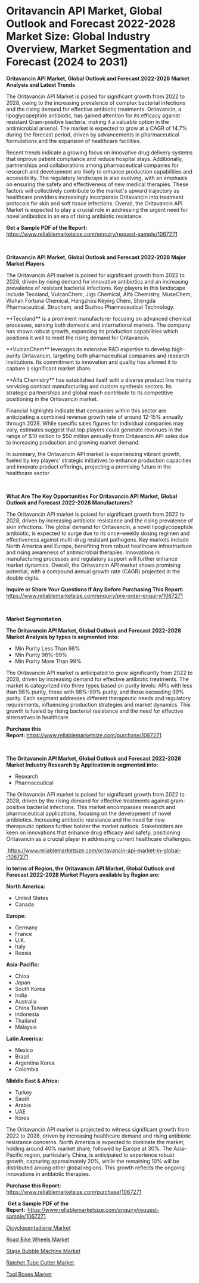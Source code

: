 <p><h1>Oritavancin API Market, Global Outlook and Forecast 2022-2028 Market Size: Global Industry Overview, Market Segmentation and Forecast (2024 to 2031)</h1></p><p><strong>Oritavancin API Market, Global Outlook and Forecast 2022-2028 Market Analysis and Latest Trends</strong></p>
<p><p>The Oritavancin API Market is poised for significant growth from 2022 to 2028, owing to the increasing prevalence of complex bacterial infections and the rising demand for effective antibiotic treatments. Oritavancin, a lipoglycopeptide antibiotic, has gained attention for its efficacy against resistant Gram-positive bacteria, making it a valuable option in the antimicrobial arsenal. The market is expected to grow at a CAGR of 14.7% during the forecast period, driven by advancements in pharmaceutical formulations and the expansion of healthcare facilities.</p><p>Recent trends indicate a growing focus on innovative drug delivery systems that improve patient compliance and reduce hospital stays. Additionally, partnerships and collaborations among pharmaceutical companies for research and development are likely to enhance production capabilities and accessibility. The regulatory landscape is also evolving, with an emphasis on ensuring the safety and effectiveness of new medical therapies. These factors will collectively contribute to the market's upward trajectory as healthcare providers increasingly incorporate Oritavancin into treatment protocols for skin and soft tissue infections. Overall, the Oritavancin API Market is expected to play a crucial role in addressing the urgent need for novel antibiotics in an era of rising antibiotic resistance.</p></p>
<p><strong>Get a Sample PDF of the Report:&nbsp;</strong> <a href="https://www.reliablemarketsize.com/enquiry/request-sample/1067271">https://www.reliablemarketsize.com/enquiry/request-sample/1067271</a></p>
<p>&nbsp;</p>
<p><strong>Oritavancin API Market, Global Outlook and Forecast 2022-2028 Major Market Players</strong></p>
<p><p>The Oritavancin API market is poised for significant growth from 2022 to 2028, driven by rising demand for innovative antibiotics and an increasing prevalence of resistant bacterial infections. Key players in this landscape include Tecoland, VulcanChem, Jigs Chemical, Alfa Chemistry, MuseChem, Wuhan Fortuna Chemical, Hangzhou Keying Chem, Shengda Pharmaceutical, Struchem, and Suzhou Pharmaceutical Technology.</p><p>**Tecoland** is a prominent manufacturer focusing on advanced chemical processes, serving both domestic and international markets. The company has shown robust growth, expanding its production capabilities which positions it well to meet the rising demand for Oritavancin.</p><p>**VulcanChem** leverages its extensive R&D expertise to develop high-purity Oritavancin, targeting both pharmaceutical companies and research institutions. Its commitment to innovation and quality has allowed it to capture a significant market share.</p><p>**Alfa Chemistry** has established itself with a diverse product line mainly servicing contract manufacturing and custom synthesis sectors. Its strategic partnerships and global reach contribute to its competitive positioning in the Oritavancin market.</p><p>Financial highlights indicate that companies within this sector are anticipating a combined revenue growth rate of around 12-15% annually through 2028. While specific sales figures for individual companies may vary, estimates suggest that top players could generate revenues in the range of $10 million to $50 million annually from Oritavancin API sales due to increasing production and growing market demand.</p><p>In summary, the Oritavancin API market is experiencing vibrant growth, fueled by key players' strategic initiatives to enhance production capacities and innovate product offerings, projecting a promising future in the healthcare sector.</p></p>
<p>&nbsp;</p>
<p><strong>What Are The Key Opportunities For Oritavancin API Market, Global Outlook and Forecast 2022-2028 Manufacturers?</strong></p>
<p><p>The Oritavancin API market is poised for significant growth from 2022 to 2028, driven by increasing antibiotic resistance and the rising prevalence of skin infections. The global demand for Oritavancin, a novel lipoglycopeptide antibiotic, is expected to surge due to its once-weekly dosing regimen and effectiveness against multi-drug resistant pathogens. Key markets include North America and Europe, benefiting from robust healthcare infrastructure and rising awareness of antimicrobial therapies. Innovations in manufacturing processes and regulatory support will further enhance market dynamics. Overall, the Oritavancin API market shows promising potential, with a compound annual growth rate (CAGR) projected in the double digits.</p></p>
<p><strong>Inquire or Share Your Questions If Any Before Purchasing This Report:</strong> <a href="https://www.reliablemarketsize.com/enquiry/pre-order-enquiry/1067271">https://www.reliablemarketsize.com/enquiry/pre-order-enquiry/1067271</a></p>
<p>&nbsp;</p>
<p><strong>Market Segmentation</strong></p>
<p><strong>The Oritavancin API Market, Global Outlook and Forecast 2022-2028 Market Analysis by types is segmented into:</strong></p>
<p><ul><li>Min Purity Less Than 98%</li><li>Min Purity 98%-99%</li><li>Min Purity More Than 99%</li></ul></p>
<p><p>The Oritavancin API market is anticipated to grow significantly from 2022 to 2028, driven by increasing demand for effective antibiotic treatments. The market is categorized into three types based on purity levels: APIs with less than 98% purity, those with 98%-99% purity, and those exceeding 99% purity. Each segment addresses different therapeutic needs and regulatory requirements, influencing production strategies and market dynamics. This growth is fueled by rising bacterial resistance and the need for effective alternatives in healthcare.</p></p>
<p><strong>Purchase this Report:&nbsp;</strong><a href="https://www.reliablemarketsize.com/purchase/1067271">https://www.reliablemarketsize.com/purchase/1067271</a></p>
<p>&nbsp;</p>
<p><strong>The Oritavancin API Market, Global Outlook and Forecast 2022-2028 Market Industry Research by Application is segmented into:</strong></p>
<p><ul><li>Research</li><li>Pharmaceutical</li></ul></p>
<p><p>The Oritavancin API market is poised for significant growth from 2022 to 2028, driven by the rising demand for effective treatments against gram-positive bacterial infections. This market encompasses research and pharmaceutical applications, focusing on the development of novel antibiotics. Increasing antibiotic resistance and the need for new therapeutic options further bolster the market outlook. Stakeholders are keen on innovations that enhance drug efficacy and safety, positioning Oritavancin as a crucial player in addressing current healthcare challenges.</p></p>
<p><a href="https://www.reliablemarketsize.com/oritavancin-api-market-in-global-r1067271">&nbsp;https://www.reliablemarketsize.com/oritavancin-api-market-in-global-r1067271</a></p>
<p><strong>In terms of Region, the Oritavancin API Market, Global Outlook and Forecast 2022-2028 Market Players available by Region are:</strong></p>
<p>
    <p> <strong> North America: </strong>
        <ul>
            <li>United States</li>
            <li>Canada</li>
        </ul>
        </p> 
    <p> <strong> Europe: </strong>
        <ul>
            <li>Germany</li>
            <li>France</li>
            <li>U.K.</li>
            <li>Italy</li>
            <li>Russia</li>
        </ul>
        </p> 
    <p> <strong> Asia-Pacific: </strong>
        <ul>
            <li>China</li>
            <li>Japan</li>
            <li>South Korea</li>
            <li>India</li>
            <li>Australia</li>
            <li>China Taiwan</li>
            <li>Indonesia</li>
            <li>Thailand</li>
            <li>Malaysia</li>
        </ul>
        </p> 
    <p> <strong> Latin America: </strong>
        <ul>
            <li>Mexico</li>
            <li>Brazil</li>
            <li>Argentina Korea</li>
            <li>Colombia</li>
        </ul>
        </p> 
    <p> <strong> Middle East & Africa: </strong>
        <ul>
            <li>Turkey</li>
            <li>Saudi</li>
            <li>Arabia</li>
            <li>UAE</li>
            <li>Korea</li>
        </ul>
    </p>
    </p>
<p><p>The Oritavancin API market is projected to witness significant growth from 2022 to 2028, driven by increasing healthcare demand and rising antibiotic resistance concerns. North America is expected to dominate the market, holding around 40% market share, followed by Europe at 30%. The Asia-Pacific region, particularly China, is anticipated to experience robust growth, capturing approximately 20%, while the remaining 10% will be distributed among other global regions. This growth reflects the ongoing innovations in antibiotic therapies.</p></p>
<p><strong>Purchase this Report: </strong><a href="https://www.reliablemarketsize.com/purchase/1067271">https://www.reliablemarketsize.com/purchase/1067271</a></p>
<p>&nbsp;<strong>Get a Sample PDF of the Report:&nbsp;&nbsp;</strong><a href="https://www.reliablemarketsize.com/enquiry/request-sample/1067271">https://www.reliablemarketsize.com/enquiry/request-sample/1067271</a></p>
<p><strong></strong></p>
<p><p><a href="https://issuu.com/reportprime-2/docs/dicyclopentadiene-market-size-2030._71f0d3966bc170">Dicyclopentadiene Market</a></p><p><a href="https://www.linkedin.com/pulse/road-bike-wheels-market-growth-segmentation-regional-analysis-rtymc?trackingId=8QhiSznMTRml5hwUAmJ2VA%3D%3D">Road Bike Wheels Market</a></p><p><a href="https://www.linkedin.com/pulse/exploring-stage-bubble-machine-market-dynamics-global-trends-41brf?trackingId=92kLlFLYTWm5HJt77bQFFQ%3D%3D">Stage Bubble Machine Market</a></p><p><a href="https://medium.com/@soloncarter1970/the-global-ratchet-tube-cutter-market-is-a-dynamic-and-growing-industry-a8d28b3e3d91">Ratchet Tube Cutter Market</a></p><p><a href="https://medium.com/@soloncarter1970/how-the-tool-boxes-market-is-changing-from-2024-to-2031-3b4ea34addc2">Tool Boxes Market</a></p></p>